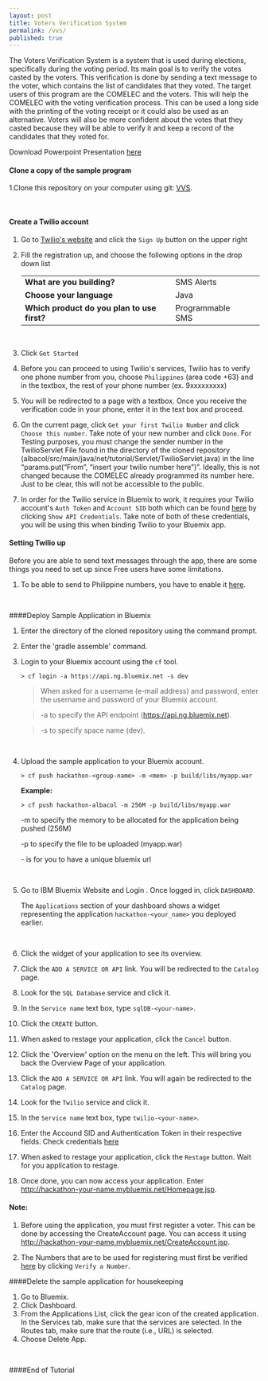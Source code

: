 ```yaml
---
layout: post
title: Voters Verification System
permalink: /vvs/
published: true
---
```


The Voters Verification System is a system that is used during elections, specifically during the voting period. Its main goal is to 
verify the votes casted by the voters. This verification is done by sending a text message to the voter, which contains the list of candidates that they voted. The target users of this program are the COMELEC and the voters. This will help the COMELEC
with the voting verification process. This can be used a long side with the printing of the voting receipt or it could also be used as an
alternative. Voters will also be more confident about the votes that they casted because they will be able to verify it and keep a record
of the candidates that they voted for.

Download Powerpoint Presentation [here](https://github.com/JaoColoma/jaocoloma.github.io/blob/master/presentation.pdf?raw=true)

#### Clone a copy of the sample program
1.Clone this repository on your computer using git: [VVS](https://github.com/JaoColoma/albacol.git).


<br>

#### Create a Twilio account
1. Go to [Twilio's website](https://www.twilio.com) and click the `Sign Up` button on the upper right

2.  Fill the registration up, and choose the following options in the drop down list

	||||
	|---|---|---|
	| **What are you building?** | SMS Alerts|
	| **Choose your language** | Java |
	| **Which product do you plan to use first?** | Programmable SMS |
	
	<br>
4. Click `Get Started`

5. Before you can proceed to using Twilio's services, Twilio has to verify one phone number from you, choose `Philippines` (area code +63) and in the textbox, the rest of your phone number (ex. 9xxxxxxxxx)

6. You will be redirected to a page with a textbox. Once you receive the verification code in your phone, enter it in the text box and proceed.

8. On the current page, click `Get your first Twilio Number` and click `Choose this number`. Take note of your new number and click `Done`. For Testing purposes, you must change the sender number in
the TwilioServlet File found in the directory of the cloned repository (albacol/src/main/java/net/tutorial/Servlet/TwilioServlet.java) in the line “params.put(“From”, “insert your twilio number here”)”. Ideally, this is not changed because the COMELEC already programmed its number here. Just to be clear, this will not be accessible to the public.

9.  In order for the Twilio service in Bluemix to work, it requires your Twilio account's `Auth Token` and `Account SID` both which can be found [here](https://www.twilio.com/user/account) by clicking `Show API Credentials`. Take note of both of these credentials, you will be using this when binding Twilio to your Bluemix app.

#### Setting Twilio up
Before you are able to send text messages through the app, there are some things you need to set up since Free users have some limitations.

1. To be able to send to Philippine numbers, you have to enable it [here](https://www.twilio.com/user/account/settings/international/sms).

<br>

####Deploy Sample Application in Bluemix 

1. Enter the directory of the cloned repository using the command prompt.

2. Enter the 'gradle assemble' command.

3. Login to your Bluemix account using the `cf` tool.

	```text
	> cf login -a https://api.ng.bluemix.net -s dev
	```
	
	>When asked for a username (e-mail address) and password, enter the username and password of your Bluemix account.
	
	>-a to specify the API endpoint (https://api.ng.bluemix.net).
	
	>-s to specify space name (dev).

	<br>
	
4. Upload the sample application to your Bluemix account.

	```text
	> cf push hackathon-<group-name> -m <mem> -p build/libs/myapp.war
	```

	**Example:**
		
	```text
	> cf push hackathon-albacol -m 256M -p build/libs/myapp.war
	```
	-m to specify the memory to be allocated for the application being pushed (256M)
	
	-p to specify the file to be uploaded (myapp.war)
	
	-<your-name> is for you to have a unique bluemix url

	<br>
	
5. Go to IBM Bluemix Website and Login .  Once logged in, click `DASHBOARD`.  

	The `Applications` section of your dashboard shows a widget representing the application `hackathon-<your_name>` you deployed earlier.
	
	<br>
	
6. Click the widget of your application to see its overview.
	
1. Click the `ADD A SERVICE OR API` link.  You will be redirected to the `Catalog` page. 

1. Look for the `SQL Database` service and click it.

1. In the `Service name` text box, type `sqlDB-<your-name>`.

1. Click the `CREATE` button.

1. When asked to restage your application, click the `Cancel` button. 

2. Click the 'Overview' option on the menu on the left. This will bring you back the Overview Page of your application.

1. Click the `ADD A SERVICE OR API` link.  You will again be redirected to the `Catalog` page. 

1. Look for the `Twilio` service and click it.

1. In the `Service name` text box, type `twilio-<your-name>`.

1. Enter the Accound SID and Authentication Token in their respective fields. Check credentials [here](https://www.twilio.com/user/account)

1. When asked to restage your application, click the `Restage` button. Wait for you application to restage.

1. Once done, you can now access your application. Enter http://hackathon-your-name.mybluemix.net/Homepage.jsp.


#### Note:

1. Before using the application, you must first register a voter. This can be done by accessing the CreateAccount page. You can access it
using http://hackathon-your-name.mybluemix.net/CreateAccount.jsp.

2. The Numbers that are to be used for registering must first be verified [here](https://www.twilio.com/user/account/phone-numbers/verified) by clicking `Verify a Number`.


####Delete the sample application for housekeeping

1. Go to Bluemix.
2. Click Dashboard.
3. From the Applications List, click the gear icon of the created application. In the Services tab, make sure that the services are selected. In the Routes tab, make sure that the route (i.e., URL) is selected.
4. Choose Delete App.

<br>

####End of Tutorial
